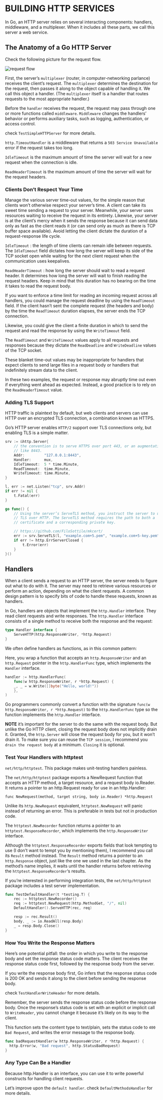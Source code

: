 # BUILDING HTTP SERVICES

In Go, an HTTP server relies on several interacting components: handlers, middleware, and a multiplexer. When it includes all these parts, we call this server a web service.

## The Anatomy of a Go HTTP Server

Check the following picture for the request flow.

![request flow](./flow.png)

First, the server’s `multiplexer` (router, in computer-networking parlance) receives the client’s request. The `multiplexer` determines the destination for the request, then passes it along to the object capable of handling it. We call this object a handler. (The `multiplexer` itself is a handler that routes requests to the most appropriate handler.)

Before the `handler` receives the request, the request may pass through one or more functions called `middleware`. `Middleware` changes the handlers’ behavior or performs auxiliary tasks, such as logging, authentication, or access control.

check `TestSimpleHTTPServer` for more details.

`http.TimeoutHandler` is a middleware that returns a `503 Service Unavailable` error if the request takes too long.

`IdleTimeout` is the maximum amount of time the server will wait for a new request when the connection is idle.

`ReadHeaderTimeout` is the maximum amount of time the server will wait for the request headers.

### Clients Don’t Respect Your Time

Manage the various server time-out values, for the simple reason that clients won’t otherwise respect your server’s time. A client can take its sweet time sending a request to your server. Meanwhile, your server uses resources waiting to receive the request in its entirety. Likewise, your server is at the client’s mercy when it sends the response because it can send data only as fast as the client reads it (or can send only as much as there is TCP buffer space available). Avoid letting the client dictate the duration of a request-response life cycle.

`IdleTimeout` : the length of time clients can remain idle between requests. The `IdleTimeout` field dictates how long the server will keep its side of the TCP socket open while waiting for the next client request when the communication uses keepalives.

`ReadHeaderTimeout` : how long the server should wait to read a request header. It determines how long the server will wait to finish reading the request headers. Keep in mind that this duration has no bearing on the time it takes to read the request body.

If you want to enforce a time limit for reading an incoming request across all handlers, you could manage the request deadline by using the `ReadTimeout` field. If the client hasn’t sent the complete request (the headers and body) by the time the `ReadTimeout` duration elapses, the server ends the TCP connection.

Likewise, you could give the client a finite duration in which to send the request and read the response by using the `WriteTimeout` field.

The `ReadTimeout` and `WriteTimeout` values apply to all requests and responses because they dictate the `ReadDeadline` and `WriteDeadline` values of the TCP socket.

These blanket time-out values may be inappropriate for handlers that expect clients to send large files in a request body or handlers that indefinitely stream data to the client.

In these two examples, the request or response may abruptly time out even if everything went ahead as expected. Instead, a good practice is to rely on the `ReadHeaderTimeout` value.

### Adding TLS Support

HTTP traffic is plaintext by default, but web clients and servers can use HTTP over an encrypted TLS connection, a combination known as HTTPS.

Go’s HTTP server enables `HTTP/2` support over TLS connections only, but enabling TLS is a simple matter.

```go
srv := &http.Server{
	// the convention is to serve HTTPS over port 443, or an augmentation of port 443,
	// like 8443.
	Addr:         "127.0.0.1:8443",
	Handler:      mux,
	IdleTimeout:  5 * time.Minute,
	ReadTimeout:  time.Minute,
	WriteTimeout: time.Minute,
}

l, err := net.Listen("tcp", srv.Addr)
if err != nil {
	t.Fatal(err)
}

go func() {
	// Using the server’s ServeTLS method, you instruct the server to use
	// TLS over HTTP. The ServeTLS method requires the path to both a
	// certificate and a corresponding private key.

    // https://github.com/FiloSottile/mkcert/
	err := srv.ServeTLS(l, "example.com+5.pem", "example.com+5-key.pem")
	if err != http.ErrServerClosed {
		t.Error(err)
	}
}()
```

## Handlers

When a client sends a request to an HTTP server, the server needs to figure out what to do with it. The server may need to retrieve various resources or perform an action, depending on what the client requests. A common design pattern is to specify bits of code to handle these requests, known as handlers.

In Go, handlers are objects that implement the `http.Handler` interface. They read client requests and write responses. The `http.Handler` interface consists of a single method to receive both the response and the request:

```go
type Handler interface {
	ServeHTTP(http.ResponseWriter, *http.Request)
}
```

We often define handlers as functions, as in this common pattern:

Here, you wrap a function that accepts an `http.ResponseWriter` and an `http.Request` pointer in the `http.HandlerFunc` type, which implements the `Handler` interface.

```go
handler := http.HandlerFunc(
    func(w http.ResponseWriter, r *http.Request) {
    _, _ = w.Write([]byte("Hello, world!"))
    },
)
```

Go programmers commonly convert a function with the signature `func(w http.ResponseWriter, r *http.Request)` to the `http.HandlerFunc` type so the function implements the `http.Handler` interface.

**NOTE** it’s important for the server to do the same with the request body. But unlike the Go HTTP client, closing the request body does not implicitly drain it. Granted, the `http.Server` will close the request body for you, but it won’t drain it. To make sure you can reuse the `TCP session`, I recommend you `drain the request body` at a minimum. `Closing` it is optional.

### Test Your Handlers with httptest

`net/http/httptest`. This package makes unit-testing handlers painless.

The `net/http/httptest` package exports a NewRequest function that accepts an HTTP method, a target resource, and a request body io.Reader. It returns a pointer to an http.Request ready for use in an http.Handler:

```
func NewRequest(method, target string, body io.Reader) *http.Request
```

Unlike its `http.NewRequest` equivalent, `httptest.NewRequest` will panic instead of returning an error. This is preferable in tests but not in production code.


The `httptest.NewRecorder` function returns a pointer to an `httptest.ResponseRecorder`, which implements the `http.ResponseWriter` interface.

Although the `httptest.ResponseRecorder` exports fields that look tempting to use (I don’t want to tempt you by mentioning them), I recommend you call its `Result` method instead. The `Result` method returns a pointer to an `http.Response` object, just like the one we used in the last chapter. As the method’s name implies, it waits until the handler returns before retrieving the `httptest.ResponseRecorder`‘s results.

If you’re interested in performing integration tests, the `net/http/httptest` package includes a test server implementation.

```go
func TestDefaultHandler(t *testing.T) {
	rec := httptest.NewRecorder()
	req := httptest.NewRequest(http.MethodGet, "/", nil)
	DefaultHandler().ServeHTTP(rec, req)

	resp := rec.Result()
	body, _ := io.ReadAll(resp.Body)
	_ = resp.Body.Close()
}
```

### How You Write the Response Matters

Here’s one potential pitfall: the order in which you write to the response body and set the response status code matters. The client receives the response status code first, followed by the response body from the server.

If you write the response body first, Go infers that the response status code is 200 OK and sends it along to the client before sending the response body.

check `TestHandlerWriteHeader` for more details.

Remember, the server sends the response status code before the response body. Once the response’s status code is set with an explicit or implicit call to `WriteHeader`, you cannot change it because it’s likely on its way to the client.

This function sets the content type to text/plain, sets the status code to `400 Bad Request`, and writes the error message to the response body.

```go
func badRequestHandler(w http.ResponseWriter, r *http.Request) {
  http.Error(w, "Bad request", http.StatusBadRequest)
}
```

### Any Type Can Be a Handler

Because http.Handler is an interface, you can use it to write powerful constructs for handling client requests.

Let’s improve upon the `default handler`. check `DefaultMethodsHandler` for more details.

